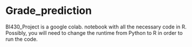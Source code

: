 # Grade_prediction
BI430_Project is a google colab. notebook with all the necessary code in R. Possibly, you will need to change the runtime from Python to R in order to run the code.
